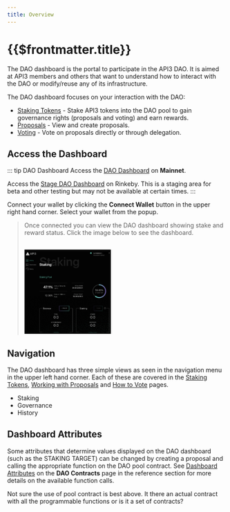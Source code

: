 ```yaml
---
title: Overview
---
```


# {{$frontmatter.title}}

<TocHeader />
<TOC class="table-of-contents" :include-level="[2,3]" />

The DAO dashboard is the portal to participate in the API3 DAO.  It is aimed at API3 members and others that want to understand how to interact with the DAO or modify/reuse any of its infrastructure. 

The DAO dashboard focuses on your interaction with the DAO:

- [Staking Tokens](staking.md) - Stake API3 tokens into the DAO pool to gain governance rights (proposals and voting) and earn rewards.
- [Proposals](proposals.md) - View and create proposals.
- [Voting](voting.md) - Vote on proposals directly or through delegation.

## Access the Dashboard

::: tip DAO Dashboard
Access the [DAO Dashboard](https://api3.eth.link/) on **Mainnet**.

Access the [Stage DAO Dashboard](https://staging.api3.eth.link/) on Rinkeby. This is a staging area for beta and other testing but may not be available at certain times.
:::

Connect your wallet by clicking the **Connect Wallet** button in the upper right hand corner. Select your wallet from the popup.

> Once connected you can view the DAO dashboard showing stake and reward status. Click the image below to see the dashboard.
><p align="left"><br/>
><img src="../../assets/images/dashboard/dashboard.png" width="200" />
></p>

## Navigation

The DAO dashboard has three simple views as seen in the navigation menu in the upper left hand corner. Each of these are covered in the [Staking Tokens](staking.md), [Working with Proposals](proposals.md) and [How to Vote](voting.md) pages. 

- Staking
- Governance
- History

## Dashboard Attributes

Some attributes that determine values displayed on the DAO dashboard (such as the STAKING TARGET) can be changed by creating a proposal and calling the appropriate function on the DAO pool contract. See [Dashboard Attributes](../../reference/dao-contracts.md#dashboard-attributes) on the **DAO Contracts** page in the reference section for more details on the available function calls.

<Todo>

Not sure the use of pool contract is best above. It there an actual contract with all the programmable functions or is it a set of contracts?

</Todo>


